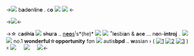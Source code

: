 ->![](https://pixelbank.neocities.org/emoticons/faces/4473de0d.gif) b**a**d**o**nl**i**n**e** . c**o** ![](https://pixelbank.neocities.org/decome/decorative/a6cee0cf.gif) ![](https://pixelbank.neocities.org/decome/bunnies/2fb754e3.png) <-

->![](https://media.discordapp.net/attachments/1012559729106624563/1050759898121633822/IMG_0739.gif)<-

->☆ c**a**~~dhl~~**a** ![](https://pixelbank.neocities.org/decome/hearts/106e14f6.gif) ~~sh~~**u**r**a** .. [n**eo**s](https://rentry.co/onlinebad)ꜝs*(he)* ![](https://pixelbank.neocities.org/decome/horsey/f1707718.gif)
![](https://pixelbank.neocities.org/decome/hearts/668b2f5b.png) ꜛl**e**sbi**a**n & **a**~~c~~**e** ... n**o**n-**introj**﹒![](https://pixelbank.neocities.org/decome/drinks/36ed45fc.gif)
![](https://pixelbank.neocities.org/decome/crowns/7e1b6727.png) n*o*.1 **wonderful**☆**opportunity** f*a*n
![](https://pixelbank.neocities.org/decome/wings/0285f18f.gif) autis**bpd** .. **w**asian  › ( [![1](https://64.media.tumblr.com/2f1edf697c86db179f92bb1766bf0b4e/1c9d86c27386eba3-b2/s75x75_c1/f9f5939cf4b21c6bc968acdd6e08ac11533ce15c.gif)](https://rentry.co/girlonlinebad) [![2](https://64.media.tumblr.com/53e54f8c7d784f9619efaccb196eec2a/1c9d86c27386eba3-c6/s75x75_c1/16a7d24049c3df6498ab631e85ab2a15f3337a5a.gif)](https://rentry.co/wonderfulopportunity) [![3](https://64.media.tumblr.com/53019e02ea4a76e04dd92cf840cf0f1c/1c9d86c27386eba3-c4/s75x75_c1/eb41627ce94c61cd31580496463d4412cb7af255.gif)](https://rentry.co/posinegative) ) ☓
![](https://media.discordapp.net/attachments/1012559729106624563/1050743998534406144/IMG_0734.gif)⠀⠀![](https://pixelbank.neocities.org/dividers/image147.png)⠀⠀![](https://pixelbank.neocities.org/decome/stars/db144841.gif)<-